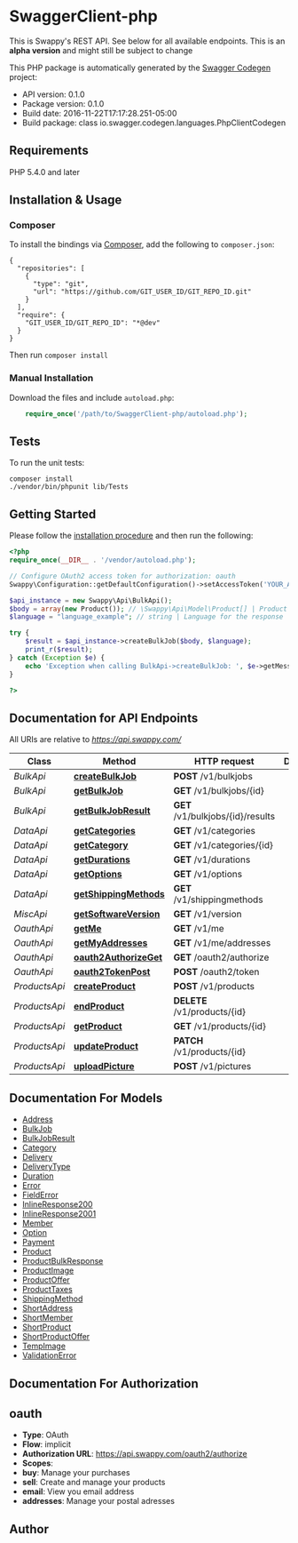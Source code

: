 # SwaggerClient-php
This is Swappy's REST API. See below for all available endpoints. This is an <strong>alpha version</strong> and might still be subject to change

This PHP package is automatically generated by the [Swagger Codegen](https://github.com/swagger-api/swagger-codegen) project:

- API version: 0.1.0
- Package version: 0.1.0
- Build date: 2016-11-22T17:17:28.251-05:00
- Build package: class io.swagger.codegen.languages.PhpClientCodegen

## Requirements

PHP 5.4.0 and later

## Installation & Usage
### Composer

To install the bindings via [Composer](http://getcomposer.org/), add the following to `composer.json`:

```
{
  "repositories": [
    {
      "type": "git",
      "url": "https://github.com/GIT_USER_ID/GIT_REPO_ID.git"
    }
  ],
  "require": {
    "GIT_USER_ID/GIT_REPO_ID": "*@dev"
  }
}
```

Then run `composer install`

### Manual Installation

Download the files and include `autoload.php`:

```php
    require_once('/path/to/SwaggerClient-php/autoload.php');
```

## Tests

To run the unit tests:

```
composer install
./vendor/bin/phpunit lib/Tests
```

## Getting Started

Please follow the [installation procedure](#installation--usage) and then run the following:

```php
<?php
require_once(__DIR__ . '/vendor/autoload.php');

// Configure OAuth2 access token for authorization: oauth
Swappy\Configuration::getDefaultConfiguration()->setAccessToken('YOUR_ACCESS_TOKEN');

$api_instance = new Swappy\Api\BulkApi();
$body = array(new Product()); // \Swappy\Api\Model\Product[] | Product list to be uploaded
$language = "language_example"; // string | Language for the response

try {
    $result = $api_instance->createBulkJob($body, $language);
    print_r($result);
} catch (Exception $e) {
    echo 'Exception when calling BulkApi->createBulkJob: ', $e->getMessage(), PHP_EOL;
}

?>
```

## Documentation for API Endpoints

All URIs are relative to *https://api.swappy.com/*

Class | Method | HTTP request | Description
------------ | ------------- | ------------- | -------------
*BulkApi* | [**createBulkJob**](docs/Api/BulkApi.md#createbulkjob) | **POST** /v1/bulkjobs | 
*BulkApi* | [**getBulkJob**](docs/Api/BulkApi.md#getbulkjob) | **GET** /v1/bulkjobs/{id} | 
*BulkApi* | [**getBulkJobResult**](docs/Api/BulkApi.md#getbulkjobresult) | **GET** /v1/bulkjobs/{id}/results | 
*DataApi* | [**getCategories**](docs/Api/DataApi.md#getcategories) | **GET** /v1/categories | 
*DataApi* | [**getCategory**](docs/Api/DataApi.md#getcategory) | **GET** /v1/categories/{id} | 
*DataApi* | [**getDurations**](docs/Api/DataApi.md#getdurations) | **GET** /v1/durations | 
*DataApi* | [**getOptions**](docs/Api/DataApi.md#getoptions) | **GET** /v1/options | 
*DataApi* | [**getShippingMethods**](docs/Api/DataApi.md#getshippingmethods) | **GET** /v1/shippingmethods | 
*MiscApi* | [**getSoftwareVersion**](docs/Api/MiscApi.md#getsoftwareversion) | **GET** /v1/version | 
*OauthApi* | [**getMe**](docs/Api/OauthApi.md#getme) | **GET** /v1/me | 
*OauthApi* | [**getMyAddresses**](docs/Api/OauthApi.md#getmyaddresses) | **GET** /v1/me/addresses | 
*OauthApi* | [**oauth2AuthorizeGet**](docs/Api/OauthApi.md#oauth2authorizeget) | **GET** /oauth2/authorize | 
*OauthApi* | [**oauth2TokenPost**](docs/Api/OauthApi.md#oauth2tokenpost) | **POST** /oauth2/token | 
*ProductsApi* | [**createProduct**](docs/Api/ProductsApi.md#createproduct) | **POST** /v1/products | 
*ProductsApi* | [**endProduct**](docs/Api/ProductsApi.md#endproduct) | **DELETE** /v1/products/{id} | 
*ProductsApi* | [**getProduct**](docs/Api/ProductsApi.md#getproduct) | **GET** /v1/products/{id} | 
*ProductsApi* | [**updateProduct**](docs/Api/ProductsApi.md#updateproduct) | **PATCH** /v1/products/{id} | 
*ProductsApi* | [**uploadPicture**](docs/Api/ProductsApi.md#uploadpicture) | **POST** /v1/pictures | 


## Documentation For Models

 - [Address](docs/Model/Address.md)
 - [BulkJob](docs/Model/BulkJob.md)
 - [BulkJobResult](docs/Model/BulkJobResult.md)
 - [Category](docs/Model/Category.md)
 - [Delivery](docs/Model/Delivery.md)
 - [DeliveryType](docs/Model/DeliveryType.md)
 - [Duration](docs/Model/Duration.md)
 - [Error](docs/Model/Error.md)
 - [FieldError](docs/Model/FieldError.md)
 - [InlineResponse200](docs/Model/InlineResponse200.md)
 - [InlineResponse2001](docs/Model/InlineResponse2001.md)
 - [Member](docs/Model/Member.md)
 - [Option](docs/Model/Option.md)
 - [Payment](docs/Model/Payment.md)
 - [Product](docs/Model/Product.md)
 - [ProductBulkResponse](docs/Model/ProductBulkResponse.md)
 - [ProductImage](docs/Model/ProductImage.md)
 - [ProductOffer](docs/Model/ProductOffer.md)
 - [ProductTaxes](docs/Model/ProductTaxes.md)
 - [ShippingMethod](docs/Model/ShippingMethod.md)
 - [ShortAddress](docs/Model/ShortAddress.md)
 - [ShortMember](docs/Model/ShortMember.md)
 - [ShortProduct](docs/Model/ShortProduct.md)
 - [ShortProductOffer](docs/Model/ShortProductOffer.md)
 - [TempImage](docs/Model/TempImage.md)
 - [ValidationError](docs/Model/ValidationError.md)


## Documentation For Authorization


## oauth

- **Type**: OAuth
- **Flow**: implicit
- **Authorization URL**: https://api.swappy.com/oauth2/authorize
- **Scopes**: 
 - **buy**: Manage your purchases
 - **sell**: Create and manage your products
 - **email**: View you email address
 - **addresses**: Manage your postal adresses


## Author




